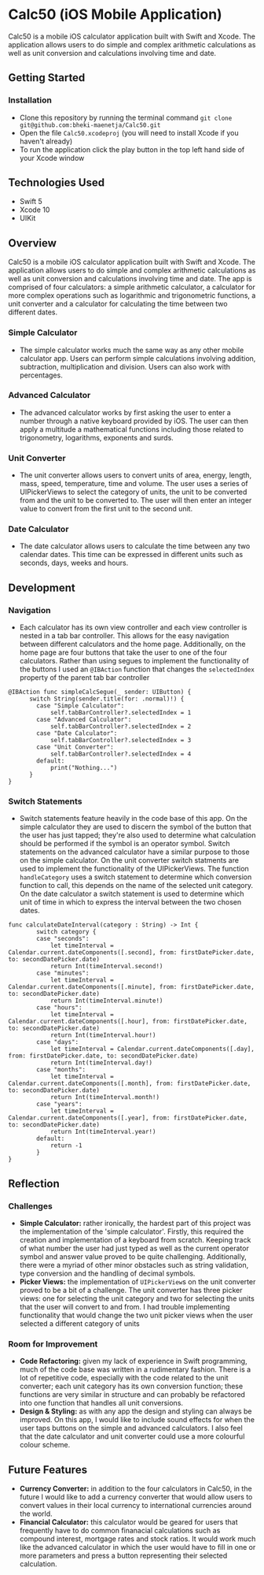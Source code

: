 # Calc50 (iOS Mobile Application)
Calc50 is a mobile iOS calculator application built with Swift and Xcode. The application allows users to do simple and complex arithmetic calculations as well as unit conversion and calculations involving time and date.
## Getting Started
### Installation
- Clone this repository by running the terminal command `git clone git@github.com:bheki-maenetja/Calc50.git`
- Open the file `Calc50.xcodeproj` (you will need to install Xcode if you haven't already)
- To run the application click the play button in the top left hand side of your Xcode window

## Technologies Used
- Swift 5
- Xcode 10
- UIKit

## Overview
Calc50 is a mobile iOS calculator application built with Swift and Xcode. The application allows users to do simple and complex arithmetic calculations as well as unit conversion and calculations involving time and date. The app is comprised of four calculators: a simple arithmetic calculator, a calculator for more complex operations such as logarithmic and trigonometric functions, a unit converter and a calculator for calculating the time between two different dates.

### Simple Calculator
- The simple calculator works much the same way as any other mobile calculator app. Users can perform simple calculations involving addition, subtraction, multiplication and division. Users can also work with percentages.

### Advanced Calculator
- The advanced calculator works by first asking the user to enter a number through a native keyboard provided by iOS. The user can then apply a multitude a mathematical functions including those related to trigonometry, logarithms, exponents and surds.

### Unit Converter
- The unit converter allows users to convert units of area, energy, length, mass, speed, temperature, time and volume. The user uses a series of UIPickerViews to select the category of units, the unit to be converted from and the unit to be converted to. The user will then enter an integer value to convert from the first unit to the second unit.

### Date Calculator
- The date calculator allows users to calculate the time between any two calendar dates. This time can be expressed in different units such as seconds, days, weeks and hours.

## Development
### Navigation
- Each calculator has its own view controller and each view controller is nested in a tab bar controller. This allows for the easy navigation between different calculators and the home page. Additionally, on the home page are four buttons that take the user to one of the four calculators. Rather than using segues to implement the functionality of the buttons I used an `@IBAction` function that changes the `selectedIndex` property of the parent tab bar controller
```
@IBAction func simpleCalcSegue(_ sender: UIButton) {
      switch String(sender.title(for: .normal)!) {
        case "Simple Calculator":
            self.tabBarController?.selectedIndex = 1
        case "Advanced Calculator":
            self.tabBarController?.selectedIndex = 2
        case "Date Calculator":
            self.tabBarController?.selectedIndex = 3
        case "Unit Converter":
            self.tabBarController?.selectedIndex = 4
        default:
            print("Nothing...")
      }
}
```
### Switch Statements
- Switch statements feature heavily in the code base of this app. On the simple calculator they are used to discern the symbol of the button that the user has just tapped; they're also used to determine what calculation should be performed if the symbol is an operator symbol. Switch statements on the advanced calculator have a similar purpose to those on the simple calculator. On the unit converter switch statments are used to implement the functionality of the UIPickerViews. The function `handleCategory` uses a switch statement to determine which conversion function to call, this depends on the name of the selected unit category. On the date calculator a switch statement is used to determine which unit of time in which to express the interval between the two chosen dates.
```
func calculateDateInterval(category : String) -> Int {
        switch category {
        case "seconds":
            let timeInterval = Calendar.current.dateComponents([.second], from: firstDatePicker.date, to: secondDatePicker.date)
            return Int(timeInterval.second!)
        case "minutes":
            let timeInterval = Calendar.current.dateComponents([.minute], from: firstDatePicker.date, to: secondDatePicker.date)
            return Int(timeInterval.minute!)
        case "hours":
            let timeInterval = Calendar.current.dateComponents([.hour], from: firstDatePicker.date, to: secondDatePicker.date)
            return Int(timeInterval.hour!)
        case "days":
            let timeInterval = Calendar.current.dateComponents([.day], from: firstDatePicker.date, to: secondDatePicker.date)
            return Int(timeInterval.day!)
        case "months":
            let timeInterval = Calendar.current.dateComponents([.month], from: firstDatePicker.date, to: secondDatePicker.date)
            return Int(timeInterval.month!)
        case "years":
            let timeInterval = Calendar.current.dateComponents([.year], from: firstDatePicker.date, to: secondDatePicker.date)
            return Int(timeInterval.year!)
        default:
            return -1
        }
}
```
## Reflection
### Challenges
- **Simple Calculator:** rather ironically, the hardest part of this project was the implementation of the 'simple calculator'. Firstly, this required the creation and implementation of a keyboard from scratch. Keeping track of what number the user had just typed as well as the current operator symbol and answer value proved to be quite challenging. Additionally, there were a myriad of other minor obstacles such as string validation, type conversion and the handling of decimal symbols.
- **Picker Views:** the implementation of `UIPickerView`s on the unit converter proved to be a bit of a challenge. The unit converter has three picker views: one for selecting the unit category and two for selecting the units that the user will convert to and from. I had trouble implementing functionality that would change the two unit picker views when the user selected a different category of units

### Room for Improvement
- **Code Refactoring:** given my lack of experience in Swift programming, much of the code base was written in a rudimentary fashion. There is a lot of repetitive code, especially with the code related to the unit converter; each unit category has its own conversion function; these functions are very similar in structure and can probably be refactored into one function that handles all unit conversions.
- **Design & Styling:** as with any app the design and styling can always be improved. On this app, I would like to include sound effects for when the user taps buttons on the simple and advanced calculators. I also feel that the date calculator and unit converter could use a more colourful colour scheme.

## Future Features
- **Currency Converter:** in addition to the four calculators in Calc50, in the future I would like to add a currency converter that would allow users to convert values in their local currency to international currencies around the world.
- **Financial Calculator:** this calculator would be geared for users that frequently have to do common finanacial calculations such as compound interest, mortgage rates and stock ratios. It would work much like the advanced calculator in which the user would have to fill in one or more parameters and press a button representing their selected calculation.